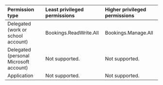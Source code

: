 |Permission type|Least privileged permissions|Higher privileged permissions|
|:---|:---|:---|
|Delegated (work or school account)|Bookings.ReadWrite.All|Bookings.Manage.All|
|Delegated (personal Microsoft account)|Not supported.|Not supported.|
|Application|Not supported.|Not supported.|
